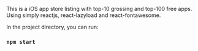 This is a iOS app store listing with top-10 grossing and top-100 free apps.
Using simply reactjs, react-lazyload and react-fontawesome.

In the project directory, you can run:

### `npm start`
